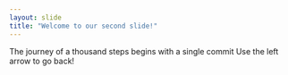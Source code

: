 ```yaml
---
layout: slide
title: "Welcome to our second slide!"
---
```

The journey of a thousand steps begins with a single commit
Use the left arrow to go back!
